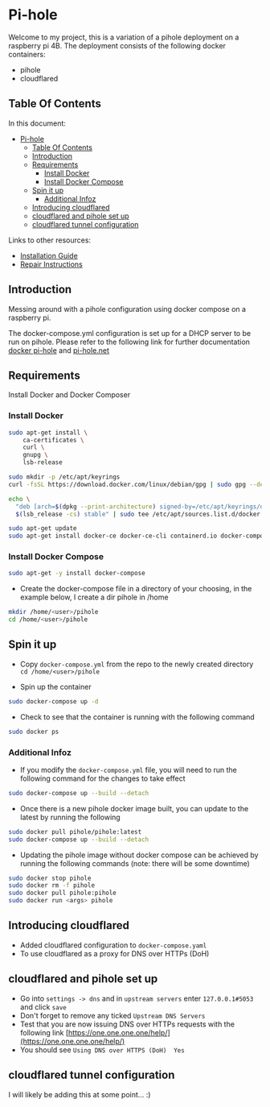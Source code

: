 # Pi-hole

Welcome to my project, this is a variation of a pihole deployment on a raspberry pi 4B. The deployment consists of the following docker containers:

- pihole
- cloudflared

## Table Of Contents

In this document:

<!-- TOC -->
- [Pi-hole](#pi-hole)
  - [Table Of Contents](#table-of-contents)
  - [Introduction](#introduction)
  - [Requirements](#requirements)
    - [Install Docker](#install-docker)
    - [Install Docker Compose](#install-docker-compose)
  - [Spin it up](#spin-it-up)
    - [Additional Infoz](#additional-infoz)
  - [Introducing cloudflared](#introducing-cloudflared)
  - [cloudflared and pihole set up](#cloudflared-and-pihole-set-up)
  - [cloudflared tunnel configuration](#cloudflared-tunnel-configuration)
<!-- /TOC -->

Links to other resources:

- [Installation Guide](install.md)
- [Repair Instructions](repair.md)

## Introduction

Messing around with a pihole configuration using docker compose on a raspberry pi.

The docker-compose.yml configuration is set up for a DHCP server to be run on pihole.
Please refer to the following link for further documentation
[docker pi-hole](https://github.com/pi-hole/docker-pi-hole/) and [pi-hole.net](https://docs.pi-hole.net/)

## Requirements

Install Docker and Docker Composer

### Install Docker

```bash
sudo apt-get install \
    ca-certificates \
    curl \
    gnupg \
    lsb-release
```

```bash
sudo mkdir -p /etc/apt/keyrings
curl -fsSL https://download.docker.com/linux/debian/gpg | sudo gpg --dearmor -o /etc/apt/keyrings/docker.gpg
```

```bash
echo \
  "deb [arch=$(dpkg --print-architecture) signed-by=/etc/apt/keyrings/docker.gpg] https://download.docker.com/linux/debian \
  $(lsb_release -cs) stable" | sudo tee /etc/apt/sources.list.d/docker.list > /dev/null
```  

```bash
sudo apt-get update
sudo apt-get install docker-ce docker-ce-cli containerd.io docker-compose-plugin
```

### Install Docker Compose

```bash
sudo apt-get -y install docker-compose
```

- Create the docker-compose file in a directory of your choosing, in the example below, I create a dir pihole in /home

```bash
mkdir /home/<user>/pihole
cd /home/<user>/pihole
```

## Spin it up

- Copy `docker-compose.yml` from the repo to the newly created directory `cd /home/<user>/pihole`

- Spin up the container
  
```bash
sudo docker-compose up -d
```

- Check to see that the container is running with the following command

```bash
sudo docker ps
```

### Additional Infoz

- If you modify the `docker-compose.yml` file, you will need to run the following command for the changes to take effect

```bash
sudo docker-compose up --build --detach
```

- Once there is a new pihole docker image built, you can update to the latest by running the following

```bash
sudo docker pull pihole/pihole:latest
sudo docker-compose up --build --detach
```

- Updating the pihole image without docker compose can be achieved by running the following commands (note: there will be some downtime)

```bash
sudo docker stop pihole
sudo docker rm -f pihole
sudo docker pull pihole:pihole
sudo docker run <args> pihole
```

## Introducing cloudflared  

- Added cloudflared configuration to `docker-compose.yaml`  
- To use cloudflared as a proxy for DNS over HTTPs (DoH)

## cloudflared and pihole set up

- Go into `settings -> dns` and in `upstream servers` enter `127.0.0.1#5053` and click `save`  
- Don't forget to remove any ticked `Upstream DNS Servers`  
- Test that you are now issuing DNS over HTTPs requests with the following link [https://one.one.one.one/help/](https://one.one.one.one/help/)  
- You should see `Using DNS over HTTPS (DoH)  Yes`  

## cloudflared tunnel configuration

I will likely be adding this at some point... :)
